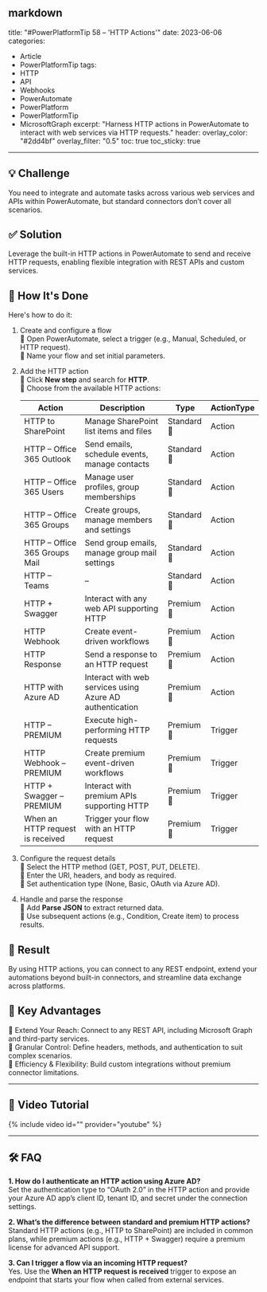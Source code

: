 markdown
---
title: "#PowerPlatformTip 58 – 'HTTP Actions'"
date: 2023-06-06
categories:
  - Article
  - PowerPlatformTip
tags:
  - HTTP
  - API
  - Webhooks
  - PowerAutomate
  - PowerPlatform
  - PowerPlatformTip
  - MicrosoftGraph
excerpt: "Harness HTTP actions in PowerAutomate to interact with web services via HTTP requests."
header:
  overlay_color: "#2dd4bf"
  overlay_filter: "0.5"
toc: true
toc_sticky: true
---

## 💡 Challenge
You need to integrate and automate tasks across various web services and APIs within PowerAutomate, but standard connectors don’t cover all scenarios.

## ✅ Solution
Leverage the built-in HTTP actions in PowerAutomate to send and receive HTTP requests, enabling flexible integration with REST APIs and custom services.

## 🔧 How It's Done
Here's how to do it:
1. Create and configure a flow  
   🔸 Open PowerAutomate, select a trigger (e.g., Manual, Scheduled, or HTTP request).  
   🔸 Name your flow and set initial parameters.
2. Add the HTTP action  
   🔸 Click **New step** and search for **HTTP**.  
   🔸 Choose from the available HTTP actions:  

   | Action                              | Description                                           | Type           | ActionType |
   |-------------------------------------|-------------------------------------------------------|----------------|------------|
   | HTTP to SharePoint                  | Manage SharePoint list items and files                | Standard 🌟    | Action     |
   | HTTP – Office 365 Outlook           | Send emails, schedule events, manage contacts         | Standard 🌟    | Action     |
   | HTTP – Office 365 Users             | Manage user profiles, group memberships               | Standard 🌟    | Action     |
   | HTTP – Office 365 Groups            | Create groups, manage members and settings            | Standard 🌟    | Action     |
   | HTTP – Office 365 Groups Mail       | Send group emails, manage group mail settings         | Standard 🌟    | Action     |
   | HTTP – Teams                        | –                                                     | Standard 🌟    | Action     |
   | HTTP + Swagger                      | Interact with any web API supporting HTTP             | Premium 💎     | Action     |
   | HTTP Webhook                        | Create event-driven workflows                         | Premium 💎     | Action     |
   | HTTP Response                       | Send a response to an HTTP request                    | Premium 💎     | Action     |
   | HTTP with Azure AD                  | Interact with web services using Azure AD authentication | Premium 💎  | Action     |
   | HTTP – PREMIUM                      | Execute high-performing HTTP requests                 | Premium 💎     | Trigger    |
   | HTTP Webhook – PREMIUM              | Create premium event-driven workflows                 | Premium 💎     | Trigger    |
   | HTTP + Swagger – PREMIUM            | Interact with premium APIs supporting HTTP            | Premium 💎     | Trigger    |
   | When an HTTP request is received   | Trigger your flow with an HTTP request                | Premium 💎     | Trigger    |

3. Configure the request details  
   🔸 Select the HTTP method (GET, POST, PUT, DELETE).  
   🔸 Enter the URI, headers, and body as required.  
   🔸 Set authentication type (None, Basic, OAuth via Azure AD).
4. Handle and parse the response  
   🔸 Add **Parse JSON** to extract returned data.  
   🔸 Use subsequent actions (e.g., Condition, Create item) to process results.

## 🎉 Result
By using HTTP actions, you can connect to any REST endpoint, extend your automations beyond built-in connectors, and streamline data exchange across platforms.

## 🌟 Key Advantages
🔸 Extend Your Reach: Connect to any REST API, including Microsoft Graph and third-party services.  
🔸 Granular Control: Define headers, methods, and authentication to suit complex scenarios.  
🔸 Efficiency & Flexibility: Build custom integrations without premium connector limitations.

---

## 🎥 Video Tutorial
{% include video id="" provider="youtube" %}

---

## 🛠️ FAQ
**1. How do I authenticate an HTTP action using Azure AD?**  
Set the authentication type to “OAuth 2.0” in the HTTP action and provide your Azure AD app’s client ID, tenant ID, and secret under the connection settings.

**2. What’s the difference between standard and premium HTTP actions?**  
Standard HTTP actions (e.g., HTTP to SharePoint) are included in common plans, while premium actions (e.g., HTTP + Swagger) require a premium license for advanced API support.

**3. Can I trigger a flow via an incoming HTTP request?**  
Yes. Use the **When an HTTP request is received** trigger to expose an endpoint that starts your flow when called from external services.  
